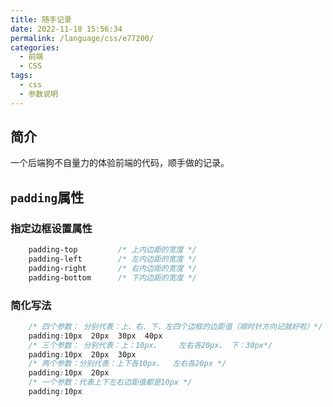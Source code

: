 ```yaml
---
title: 随手记录
date: 2022-11-18 15:56:34
permalink: /language/css/e77200/
categories:
  - 前端
  - CSS
tags:
  - css
  - 参数说明
---
```


## 简介

一个后端狗不自量力的体验前端的代码，顺手做的记录。

<!-- more -->

## `padding`属性

### 指定边框设置属性

``` css
    padding-top         /* 上内边距的宽度 */
 	padding-left        /* 左内边距的宽度 */
 	padding-right       /* 右内边距的宽度 */
 	padding-bottom      /* 下内边距的宽度 */
```

### 简化写法

``` css
    /* 四个参数： 分别代表：上、右、下、左四个边框的边距值（顺时针方向记就好啦）*/
 	padding:10px  20px  30px  40px
 	/* 三个参数： 分别代表：上：10px、    左右各20px、 下：30px*/
 	padding:10px  20px  30px
 	/* 两个参数：分别代表：上下各10px、  左右各20px */
 	padding:10px  20px
 	/* 一个参数：代表上下左右边距值都是10px */
 	padding:10px
```
